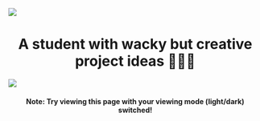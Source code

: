 <a><img src="https://i.postimg.cc/pLC625YV/1.png" style="max-height: 100%;"></a>
<h1 align="center">
A student with wacky but creative project ideas 👨🏻‍💻
</h1>

<div style="display: flex; flex-direction: row;">
<img src="https://github-readme-stats.vercel.app/api?username=Divdude77&theme=gotham&bg-color=0e1116&show_icons=true">
</div>
<h4 align="center">Note: Try viewing this page with your viewing mode (light/dark) switched!</h4>
